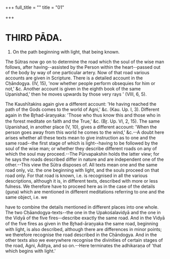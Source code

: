 +++
full_title = ""
title = "01"

+++




# THIRD PĀDA.

1. On the path beginning with light, that being known.

The Sūtras now go on to determine the road which the soul of the wise man follows, after having--assisted by the Person within the heart--passed out of the body by way of one particular artery. Now of that road various accounts are given in Scripture. There is a detailed account in the Cḥāndogya. (IV, 15), 'now whether people perform obsequies for him or not,' &c. Another account is given in the eighth book of the same Upanishad,' then he moves upwards by those very rays ' (VIII, 6, 5).

The Kaushītakins again give a different account: 'He having reached the path of the Gods comes to the world of Agni,' &c. (Kau. Up. I, 3). Different again in the Br̥had-āraṇyaka: 'Those who thus know this and those who in the forest meditate on faith and the True,' &c. (Br̥. Up. VI, 2, 15). The same Upanishad, in another place (V, 10), gives a different account: 'When the person goes away from this world he comes to the wind,' &c.--A doubt here arises whether all these texts mean to give instruction as to one and the same road--the first stage of which is light--having to be followed by the soul of the wise man; or whether they describe different roads on any of which the soul may proceed.--The Pūrvapakshin holds the latter view; for he says the roads described differ in nature and are independent one of the other.--This view the Sūtra disposes of. All texts mean one and the same road only, viz. the one beginning with light, and the souls proceed on that road only. For that road is known, i.e. is recognised in all the various descriptions, although it is, in different texts, described with more or less fulness. We therefore have to proceed here as in the case of the details (guṇa) which are mentioned in different meditations referring to one and the same object, i.e. we

have to combine the details mentioned in different places into one whole. The two Cḥāandogya-texts--the one in the Upakośalavidyā and the one in the Vidyā of the five fires--describe exactly the same road. And in the Vidyā of the five fires as given in the Br̥had-āraṇyaka the same road, beginning with light, is also described, although there are differences in minor points; we therefore recognise the road described in the Cḥāndogya. And in the other texts also we everywhere recognise the divinities of certain stages of the road, Agni, Āditya, and so on.--Here terminates the adhikaraṇa of 'that which begins with light.'

